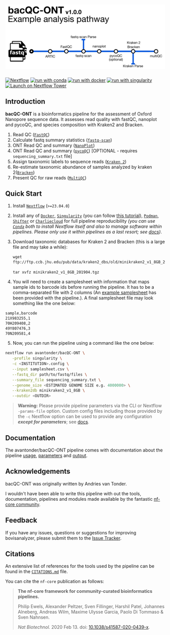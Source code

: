 # ![avantonder/bacQC-ONT](docs/images/bacQC-ONT_metromap.png)

[![Nextflow](https://img.shields.io/badge/nextflow%20DSL2-%E2%89%A523.04.0-23aa62.svg)](https://www.nextflow.io/)
[![run with conda](http://img.shields.io/badge/run%20with-conda-3EB049?labelColor=000000&logo=anaconda)](https://docs.conda.io/en/latest/)
[![run with docker](https://img.shields.io/badge/run%20with-docker-0db7ed?labelColor=000000&logo=docker)](https://www.docker.com/)
[![run with singularity](https://img.shields.io/badge/run%20with-singularity-1d355c.svg?labelColor=000000)](https://sylabs.io/docs/)
[![Launch on Nextflow Tower](https://img.shields.io/badge/Launch%20%F0%9F%9A%80-Nextflow%20Tower-%234256e7)](https://tower.nf/launch?pipeline=https://github.com/nf-core/bacqcont)

## Introduction

**bacQC-ONT** is a bioinformatics pipeline for the assessment of Oxford Nanopore sequence data. It assesses read quality with fastQC, nanoplot and pycoQC, and species composition with Kraken2 and Bracken.

1. Read QC ([`FastQC`](https://www.bioinformatics.babraham.ac.uk/projects/fastqc/))
2. Calculate fastq summary statistics ([`fastq-scan`](https://github.com/rpetit3/fastq-scan))
3. ONT Read QC and summary ([`NanoPlot`](https://github.com/wdecoster/NanoPlot))
4. ONT Read QC and summary ([`pycoQC`](https://tleonardi.github.io/pycoQC/)) [OPTIONAL - requires `sequencing_summary.txt` file]
5. Assign taxonomic labels to sequence reads ([`Kraken 2`](https://ccb.jhu.edu/software/kraken2/))
6. Re-estimate taxonomic abundance of samples analyzed by kraken 2([`Bracken`](https://ccb.jhu.edu/software/bracken/))
7. Present QC for raw reads ([`MultiQC`](http://multiqc.info/))

## Quick Start

1. Install [`Nextflow`](https://www.nextflow.io/docs/latest/getstarted.html#installation) (`>=23.04.0`)

2. Install any of [`Docker`](https://docs.docker.com/engine/installation/), [`Singularity`](https://www.sylabs.io/guides/3.0/user-guide/) (you can follow [this tutorial](https://singularity-tutorial.github.io/01-installation/)), [`Podman`](https://podman.io/), [`Shifter`](https://nersc.gitlab.io/development/shifter/how-to-use/) or [`Charliecloud`](https://hpc.github.io/charliecloud/) for full pipeline reproducibility _(you can use [`Conda`](https://conda.io/miniconda.html) both to install Nextflow itself and also to manage software within pipelines. Please only use it within pipelines as a last resort; see [docs](https://nf-co.re/usage/configuration#basic-configuration-profiles))_.

3. Download taxonomic databases for Kraken 2 and Bracken (this is a large file and may take a while):

   ```console
   wget ftp://ftp.ccb.jhu.edu/pub/data/kraken2_dbs/old/minikraken2_v1_8GB_201904.tgz

   tar xvfz minikraken2_v1_8GB_201904.tgz

4. You will need to create a samplesheet with information that maps sample ids to barcode ids before running the pipeline. It has to be a comma-separated file with 2 columns (An [example samplesheet](../assets/samplesheet.csv) has been provided with the pipeline.). A final samplesheet file may look something like the one below:

```console
sample,barcode
21X983255,1
70H209408,2
49Y807476,3
70N209581,4
```

5. Now, you can run the pipeline using a command like the one below:

```bash
nextflow run avantonder/bacQC-ONT \
   -profile singularity \
   -c <INSTITUTION>.config \
   --input samplesheet.csv \
   --fastq_dir path/to/fastq/files \
   --summary_file sequencing_summary.txt \
   --genome_size <ESTIMATED GENOME SIZE e.g. 4000000> \
   --kraken2db minikraken2_v1_8GB \
   --outdir <OUTDIR>
```

> **Warning:**
> Please provide pipeline parameters via the CLI or Nextflow `-params-file` option. Custom config files including those
> provided by the `-c` Nextflow option can be used to provide any configuration _**except for parameters**_;
> see [docs](https://nf-co.re/usage/configuration#custom-configuration-files).

## Documentation

The avantonder/bacQC-ONT pipeline comes with documentation about the pipeline [usage](https://github.com/avantonder/bacQC-ONT/blob/master/docs/usage.md), [parameters](https://github.com/avantonder/bacQC-ONT/blob/master/docs/parameters.md) and [output](https://github.com/avantonder/bacQC-ONT/blob/master/docs/output.md).

## Acknowledgements

bacQC-ONT was originally written by Andries van Tonder.

I wouldn't have been able to write this pipeline with out the tools, documentation, pipelines and modules made available by the fantastic [nf-core community](https://nf-co.re/).

## Feedback

If you have any issues, questions or suggestions for improving bovisanalyzer, please submit them to the [Issue Tracker](https://github.com/avantonder/bacQC-ONT/issues).

## Citations

An extensive list of references for the tools used by the pipeline can be found in the [`CITATIONS.md`](CITATIONS.md) file.

You can cite the `nf-core` publication as follows:

> **The nf-core framework for community-curated bioinformatics pipelines.**
>
> Philip Ewels, Alexander Peltzer, Sven Fillinger, Harshil Patel, Johannes Alneberg, Andreas Wilm, Maxime Ulysse Garcia, Paolo Di Tommaso & Sven Nahnsen.
>
> _Nat Biotechnol._ 2020 Feb 13. doi: [10.1038/s41587-020-0439-x](https://dx.doi.org/10.1038/s41587-020-0439-x).
